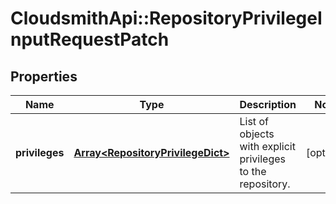 # CloudsmithApi::RepositoryPrivilegeInputRequestPatch

## Properties
Name | Type | Description | Notes
------------ | ------------- | ------------- | -------------
**privileges** | [**Array&lt;RepositoryPrivilegeDict&gt;**](RepositoryPrivilegeDict.md) | List of objects with explicit privileges to the repository. | [optional] 


